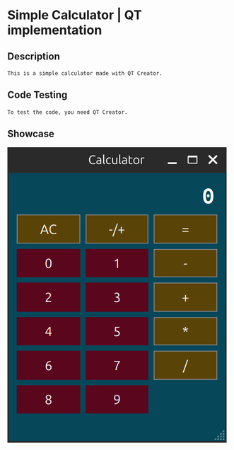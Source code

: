 # Simple Calculator | QT implementation

## Description
    This is a simple calculator made with QT Creator.

## Code Testing
    To test the code, you need QT Creator.

## Showcase

![Demo](https://github.com/BuDavid/Surveillance-AI-Homework/blob/master/Task_3/images/Demo.png)
